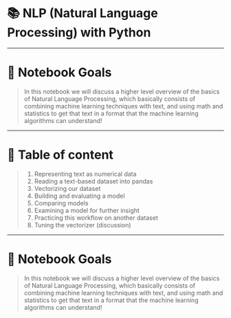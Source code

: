 # 📚 NLP (Natural Language Processing) with Python

***
# 📌 Notebook Goals
> In this notebook we will discuss a higher level overview of the basics of Natural Language Processing, which basically consists of combining machine learning techniques with text, and using math and statistics to get that text in a format that the machine learning algorithms can understand!
-----

# 📝 Table of content

> 1. Representing text as numerical data
> 2. Reading a text-based dataset into pandas
> 3. Vectorizing our dataset
> 4. Building and evaluating a model
> 5. Comparing models
> 6. Examining a model for further insight
> 7. Practicing this workflow on another dataset
> 8. Tuning the vectorizer (discussion)

---

# 📌 Notebook Goals
> In this notebook we will discuss a higher level overview of the basics of Natural Language Processing, which basically consists of combining machine learning techniques with text, and using math and statistics to get that text in a format that the machine learning algorithms can understand!
